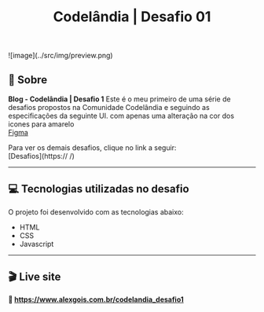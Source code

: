 <h1 align="center">Codelândia | Desafio 01</h1>
<br>
<br>
![image](../src/img/preview.png)

## 📃 Sobre
**Blog - Codelândia | Desafio 1** 
Este é o meu primeiro de uma série de desafios propostos na Comunidade Codelândia e seguindo as especificações da seguinte UI. 
com apenas uma alteração na cor dos icones para amarelo<br>
[Figma](https://www.figma.com/file/Yb9IBH56g7T1hdIyZ3BMNO/Desafios---Codel%C3%A2ndia?node-id=0%3A1)

Para ver os demais desafios, clique no link a seguir: <br>
[Desafios](https:// /)

---------------------------------------------------------------------------------------------------

## 💻 Tecnologias utilizadas no desafio
O projeto foi desenvolvido com as tecnologias abaixo: <br>

* HTML
* CSS
* Javascript

----------------------------------------------------------------------------------------------------

## 🎬 Live site
**🔗️ https://www.alexgois.com.br/codelandia_desafio1**


